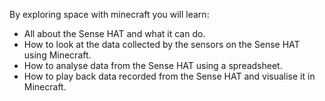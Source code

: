 By exploring space with minecraft you will learn:

- All about the Sense HAT and what it can do.
- How to look at the data collected by the sensors on the Sense HAT using Minecraft.
- How to analyse data from the Sense HAT using a spreadsheet.
- How to play back data recorded from the Sense HAT and visualise it in Minecraft.


